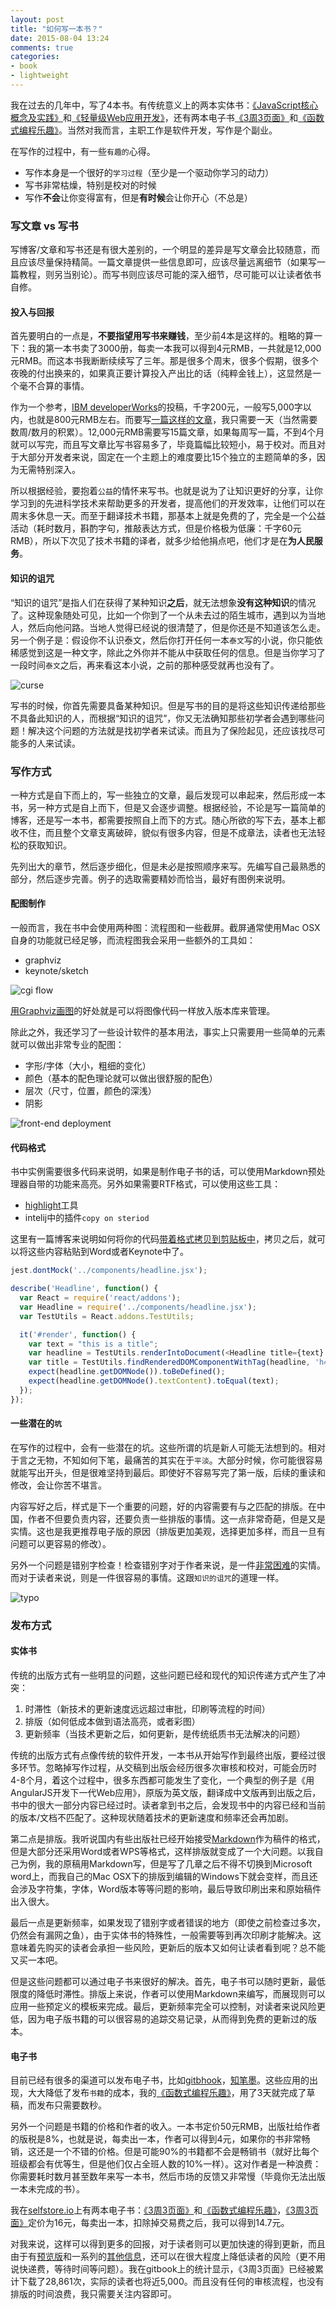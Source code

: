 ```yaml
---
layout: post
title: "如何写一本书？"
date: 2015-08-04 13:24
comments: true
categories:
- book
- lightweight
---
```


我在过去的几年中，写了4本书。有传统意义上的两本实体书：[《JavaScript核心概念及实践》](http://www.amazon.cn/JavaScript%E6%A0%B8%E5%BF%83%E6%A6%82%E5%BF%B5%E5%8F%8A%E5%AE%9E%E8%B7%B5-%E9%82%B1%E4%BF%8A%E6%B6%9B/dp/B00COG3YVU/ref=sr_1_1?s=books&ie=UTF8&qid=1438658024&sr=1-1)和[《轻量级Web应用开发》](http://www.amazon.cn/%E8%BD%BB%E9%87%8F%E7%BA%A7Web%E5%BA%94%E7%94%A8%E5%BC%80%E5%8F%91-%E9%82%B1%E4%BF%8A%E6%B6%9B/dp/B012R5A1NQ/ref=sr_1_2?s=books&ie=UTF8&qid=1438658024&sr=1-2)，还有两本电子书[《3周3页面》](https://selfstore.io/products/348)和[《函数式编程乐趣》](https://selfstore.io/products/351)。当然对我而言，主职工作是软件开发，写作是个副业。

在写作的过程中，有一些`有趣的`心得。

-  写作本身是一个很好的`学习过程`（至少是一个驱动你学习的动力）
-  写书非常枯燥，特别是校对的时候
-  写作**不会**让你变得富有，但是**有时候**会让你开心（不总是）

### 写文章 vs 写书

写博客/文章和写书还是有很大差别的，一个明显的差异是写文章会比较随意，而且应该尽量保持精简。一篇文章提供一些信息即可，应该尽量远离细节（如果写一篇教程，则另当别论）。而写书则应该尽可能的深入细节，尽可能可以让读者依书自修。

#### 投入与回报

首先要明白的一点是，**不要指望用写书来赚钱**，至少前4本是这样的。粗略的算一下：我的第一本书卖了3000册，每卖一本我可以得到4元RMB，一共就是12,000元RMB。而这本书我断断续续写了三年。那是很多个周末，很多个假期，很多个夜晚的付出换来的，如果真正要计算投入产出比的话（纯粹金钱上），这显然是一个毫不合算的事情。

作为一个参考，[IBM developerWorks](http://www.ibm.com/developerworks/cn/author/)的投稿，千字200元，一般写5,000字以内，也就是800元RMB左右。而要写[一篇这样的文章](http://icodeit.org/about-me/)，我只需要一天（当然需要数周/数月的积累）。12,000元RMB需要写15篇文章，如果每周写一篇，不到4个月就可以写完，而且写文章比写书容易多了，毕竟篇幅比较短小，易于校对。而且对于大部分开发者来说，固定在一个主题上的难度要比15个独立的主题简单的多，因为无需特别深入。

所以根据经验，要抱着`公益`的情怀来写书。也就是说为了让知识更好的分享，让你学习到的先进科学技术来帮助更多的开发者，提高他们的开发效率，让他们可以在周末多休息一天。而至于翻译技术书籍，那基本上就是免费的了，完全是一个公益活动（耗时数月，斟酌字句，推敲表达方式，但是价格极为低廉：千字60元RMB），所以下次见了技术书籍的译者，就多少给他捐点吧，他们才是在**为人民服务**。

#### 知识的诅咒

“知识的诅咒”是指人们在获得了某种知识**之后**，就无法想象**没有这种知识**的情况了。这种现象随处可见，比如一个你到了一个从未去过的陌生城市，遇到以为当地人，然后向他问路。当地人觉得已经说的很清楚了，但是你还是不知道该怎么走。另一个例子是：假设你不认识泰文，然后你打开任何一本`泰文`写的小说，你只能依稀感觉到这是一种文字，除此之外你并不能从中获取任何的信息。但是当你学习了一段时间`泰文`之后，再来看这本小说，之前的那种感受就再也没有了。

![curse](/images/2015/08/curse-resized.jpg)

写书的时候，你首先需要具备某种知识。但是写书的目的是将这些知识传递给那些不具备此知识的人，而根据“知识的诅咒”，你又无法确知那些初学者会遇到哪些问题！解决这个问题的方法就是找初学者来试读。而且为了保险起见，还应该找尽可能多的人来试读。

### 写作方式

一种方式是自下而上的，写一些独立的文章，最后发现可以串起来，然后形成一本书，另一种方式是自上而下，但是又会逐步调整。根据经验，不论是写一篇简单的博客，还是写一本书，都需要按照自上而下的方式。随心所欲的写下去，基本上都收不住，而且整个文章支离破碎，貌似有很多内容，但是不成章法，读者也无法轻松的获取知识。

先列出大的章节，然后逐步细化，但是未必是按照顺序来写。先编写自己最熟悉的部分，然后逐步完善。例子的选取需要精妙而恰当，最好有图例来说明。

#### 配图制作

一般而言，我在书中会使用两种图：流程图和一些截屏。截屏通常使用Mac OSX自身的功能就已经足够，而流程图我会采用一些额外的工具如：

-  graphviz
-  keynote/sketch

![cgi flow](/images/2015/08/cgi.png)

[用Graphviz画图](http://icodeit.org/2012/01/%E4%BD%BF%E7%94%A8graphviz%E7%BB%98%E5%88%B6%E6%B5%81%E7%A8%8B%E5%9B%BE/)的好处就是可以将图像代码一样放入版本库来管理。

除此之外，我还学习了一些设计软件的基本用法，事实上只需要用一些简单的元素就可以做出非常专业的配图：

-  字形/字体（大小，粗细的变化）
-  颜色（基本的配色理论就可以做出很舒服的配色）
-  层次（尺寸，位置，颜色的深浅）
-  阴影

![front-end deployment](/images/2015/06/mock-server-resized.png)

#### 代码格式

书中实例需要很多代码来说明，如果是制作电子书的话，可以使用Markdown预处理器自带的功能来高亮。另外如果需要RTF格式，可以使用这些工具：

-  [highlight]()工具
-  intelij中的插件`copy on steriod`

这里有一篇博客来说明如何将你的代码[带着格式拷贝到剪贴板中](http://icodeit.org/2015/01/copy-code-with-style/)，拷贝之后，就可以将这些内容粘贴到Word或者Keynote中了。

```js
jest.dontMock('../components/headline.jsx');

describe('Headline', function() {
  var React = require('react/addons');
  var Headline = require('../components/headline.jsx');
  var TestUtils = React.addons.TestUtils;

  it('#render', function() {
    var text = "this is a title";
    var headline = TestUtils.renderIntoDocument(<Headline title={text} />);
    var title = TestUtils.findRenderedDOMComponentWithTag(headline, 'h4');
    expect(headline.getDOMNode()).toBeDefined();
    expect(headline.getDOMNode().textContent).toEqual(text);
  });
});
```

#### 一些潜在的`坑`

在写作的过程中，会有一些潜在的坑。这些所谓的坑是新人可能无法想到的。相对于言之无物，不知如何下笔，最痛苦的其实在于`平淡`。大部分时候，你可能很容易就能写出开头，但是很难坚持到最后。即使好不容易写完了第一版，后续的重读和修改，会让你苦不堪言。

内容写好之后，样式是下一个重要的问题，好的内容需要有与之匹配的排版。在中国，作者不但要负责内容，还要负责一些排版的事情。这一点非常奇葩，但是又是实情。这也是我更推荐电子版的原因（排版更加美观，选择更加多样，而且一旦有问题可以更容易的修改）。

另外一个问题是错别字检查！检查错别字对于作者来说，是一件[非常困难](http://www.guokr.com/article/439010/)的实情。而对于读者来说，则是一件很容易的事情。这跟`知识的诅咒`的道理一样。

![typo](/images/2015/08/typo.jpg)

### 发布方式

#### 实体书

传统的出版方式有一些明显的问题，这些问题已经和现代的知识传递方式产生了冲突：

1.  时滞性（新技术的更新速度远远超过审批，印刷等流程的时间）
2.  排版（如何低成本做到语法高亮，或者彩图）
3.  更新频率（当技术更新之后，如何更新，是传统纸质书无法解决的问题）

传统的出版方式有点像传统的软件开发，一本书从开始写作到最终出版，要经过很多环节。忽略掉写作过程，从交稿到出版会经历很多次审核和校对，可能会历时4-8个月，着这个过程中，很多东西都可能发生了变化，一个典型的例子是《用AngularJS开发下一代Web应用》，原版为英文版，翻译成中文版再到出版之后，书中的很大一部分内容已经过时。读者拿到书之后，会发现书中的内容已经和当前的版本/文档不匹配了。这种现状随着技术的更新速度和频率还会再加剧。

第二点是排版。我听说国内有些出版社已经开始接受[Markdown](http://wowubuntu.com/markdown/)作为稿件的格式，但是大部分还采用Word或者WPS等格式，这样排版就变成了一个大问题。以我自己为例，我的原稿用Markdown写，但是写了几章之后不得不切换到Microsoft word上，而我自己的Mac OSX下的排版到编辑的Windows下就会变样，而且还会涉及字符集，字体，Word版本等等问题的影响，最后导致印刷出来和原始稿件出入很大。

最后一点是更新频率，如果发现了错别字或者错误的地方（即使之前检查过多次，仍然会有漏网之鱼），由于实体书的特殊性，一般需要等到再次印刷才能解决。这意味着先购买的读者会承担一些风险，更新后的版本又如何让读者看到呢？总不能又买一本吧。

但是这些问题都可以通过电子书来很好的解决。首先，电子书可以随时更新，最低限度的降低时滞性。排版上来说，作者可以使用Markdown来编写，而展现则可以应用一些预定义的模板来完成。最后，更新频率完全可以控制，对读者来说风险更低，因为电子版书籍的可以很容易的追踪交易记录，从而得到免费的更新过的版本。

#### 电子书

目前已经有很多的渠道可以发布电子书，比如[gitbhook](https://www.gitbook.com/)，[知笔墨](http://zhibimo.com/)。这些应用的出现，大大降低了发布`书籍`的成本，我的[《函数式编程乐趣》](https://selfstore.io/products/348)，用了3天就完成了草稿，而发布只需要数秒。

另外一个问题是书籍的价格和作者的收入。一本书定价50元RMB，出版社给作者的版税是8%，也就是说，每卖出一本，作者可以得到4元，如果你的书非常畅销，这还是一个不错的价格。但是可能90%的书籍都不会是畅销书（就好比每个班级都会有优等生，但是他们仅占全班人数的10%一样）。这对作者是一种浪费：你需要耗时数月甚至数年来写一本书，然后市场的反馈又非常慢（毕竟你无法出版一本未完成的书）。

我在[selfstore.io](https://selfstore.io/)上有两本电子书：[《3周3页面》](https://selfstore.io/products/348)和[《函数式编程乐趣》](https://selfstore.io/products/351)，[《3周3页面》](https://selfstore.io/products/348)定价为16元，每卖出一本，扣除掉交易费之后，我可以得到14.7元。

对我来说，这样可以得到更多的回报，对于读者则可以更加快速的得到更新，而且由于有[预览版](https://www.gitbook.com/book/juntao/3-web-designs-in-3-weeks/details)和一系列的[其他信息](http://icodeit.org/3p3w/)，还可以在很大程度上降低读者的风险（更不用说快递费，等待时间等问题）。我在gitbook上的统计显示，《3周3页面》已经被累计下载了28,861次，实际的读者也将近5,000。而且没有任何的审核流程，也没有排版的时间浪费，我只需要关注内容即可。
